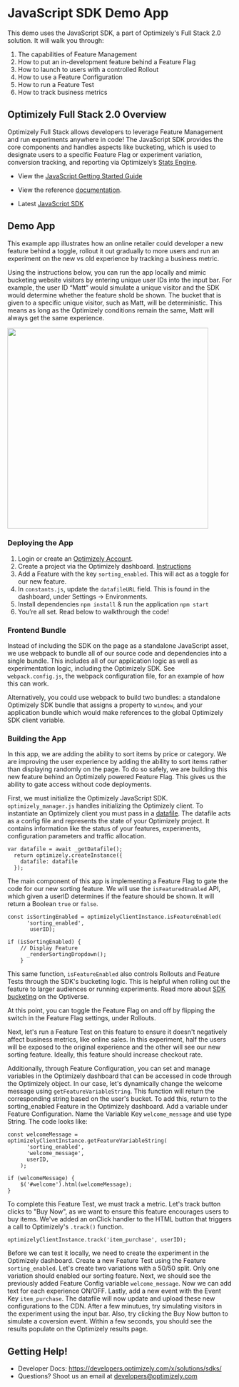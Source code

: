 # JavaScript SDK Demo App

This demo uses the JavaScript SDK, a part of Optimizely's Full Stack 2.0 solution. It will walk you through:

1. The capabilities of Feature Management
2. How to put an in-development feature behind a Feature Flag
3. How to launch to users with a controlled Rollout
4. How to use a Feature Configuration
5. How to run a Feature Test
6. How to track business metrics

## Optimizely Full Stack 2.0 Overview

Optimizely Full Stack allows developers to leverage Feature Management and run experiments anywhere in code! The JavaScript SDK provides the core components and handles aspects like bucketing, which is used to designate users to a specific Feature Flag or experiment variation, conversion tracking, and reporting via Optimizely’s [Stats Engine](https://www.optimizely.com/statistics/).

* View the [JavaScript Getting Started Guide](http://developers.optimizely.com/server/getting-started/index.html?language=python)

* View the reference [documentation](http://developers.optimizely.com/server/reference/index.html?language=javascript).

* Latest [JavaScript SDK](https://github.com/optimizely/javascript-sdk)

## Demo App

This example app illustrates how an online retailer could developer a new feature behind a toggle, rollout it out gradually to more users and run an experiment on the new vs old experience by tracking a business metric.

Using the instructions below, you can run the app locally and mimic bucketing website visitors by entering unique user IDs into the input bar. For example, the user ID “Matt” would simulate a unique visitor and the SDK would determine whether the feature shold be shown. The bucket that is given to a specific unique visitor, such as Matt, will be deterministic. This means as long as the Optimizely conditions remain the same, Matt will always get the same experience.
 
<img src="https://github.com/optimizely/javascript-sdk-demo-app/blob/master/src/images/screenshot.png" width="450">

### Deploying the App
1. Login or create an [Optimizely Account](https://app.optimizely.com/signin).
2. Create a project via the Optimizely dashboard. [Instructions](http://developers.optimizely.com/server/getting-started/index.html?language=javascript)
3. Add a Feature with the key `sorting_enabled`. This will act as a toggle for our new feature.
4. In `constants.js`, update the `datafileURL` field. This is found in the dashboard, under Settings -> Environments.
5. Install dependencies `npm install` & run the application `npm start`
6. You’re all set. Read below to walkthrough the code!

### Frontend Bundle

Instead of including the SDK on the page as a standalone JavaScript asset, we use webpack to bundle all of our source code and dependencies into a single bundle. This includes all of our application logic as well as experimentation logic, including the Optimizely SDK. See `webpack.config.js`, the webpack configuration file, for an example of how this can work.

Alternatively, you could use webpack to build two bundles: a standalone Optimizely SDK bundle that assigns a property to `window`, and your application bundle which would make references to the global Optimizely SDK client variable.

### Building the App

In this app, we are adding the ability to sort items by price or category. We are improving the user experience by adding the ability to sort items rather than displaying randomly on the page. To do so safely, we are building this new feature behind an Optimizely powered Feature Flag. This gives us the ability to gate access without code deployments.

First, we must initialize the Optimizely JavaScript SDK. `optimizely_manager.js` handles initializing the Optimizely client. To instantiate an Optimizely client you must pass in a [datafile](https://developers.optimizely.com/x/solutions/sdks/reference/?language=javascript#datafile). The datafile acts as a config file and represents the state of your Optimizely project. It contains information like the status of your features, experiments, configuration parameters and traffic allocation.

```
var datafile = await _getDatafile();
  return optimizely.createInstance({
    datafile: datafile
  });
```

The main component of this app is implementing a Feature Flag to gate the code for our new sorting feature. We will use the `isFeaturedEnabled` API, which given a userID determines if the feature should be shown. It will return a Boolean `true` or `false`.

```
const isSortingEnabled = optimizelyClientInstance.isFeatureEnabled(
      'sorting_enabled',
       userID);

if (isSortingEnabled) {
    // Display Feature
      _renderSortingDropdown();
    }
```

This same function, `isFeatureEnabled` also controls Rollouts and Feature Tests through the SDK's bucketing logic. This is helpful when rolling out the feature to larger audiences or running experiments. Read more about [SDK bucketing](https://help.optimizely.com/Build_Campaigns_and_Experiments/How_bucketing_works_in_Optimizely's_Full_Stack_SDKs) on the Optiverse.

At this point, you can toggle the Feature Flag on and off by flipping the switch in the Feature Flag settings, under Rollouts. 

Next, let's run a Feature Test on this feature to ensure it doesn't negatively affect business metrics, like online sales. In this experiment, half the users will be exposed to the original experience and the other will see our new sorting feature. Ideally, this feature should increase checkout rate. 

Additionally, through Feature Configuration, you can set and manage variables in the Optimizely dashboard that can be accessed in code through the Optimizely object. In our case, let's dynamically change the welcome message using `getFeatureVariableString`. This function will return the corresponding string based on the user's bucket. To add this, return to the sorting_enabled Feature in the Optimizely dashboard. Add a variable under Feature Configuration. Name the Variable Key `welcome_message` and use type String. The code looks like:

```
const welcomeMessage = optimizelyClientInstance.getFeatureVariableString(
      'sorting_enabled',
      'welcome_message',
      userID,
    );

if (welcomeMessage) {
    $('#welcome').html(welcomeMessage);
}

```

To complete this Feature Test, we must track a metric. Let's track button clicks to "Buy Now", as we want to ensure this feature encourages users to buy items. We've added an onClick handler to the HTML button that triggers a call to Optimizely's `.track()` function. 

`optimizelyClientInstance.track('item_purchase', userID);`

Before we can test it locally, we need to create the experiment in the Optimizely dashboard. Create a new Feature Test using the Feature `sorting_enabled`. Let's create two variations with a 50/50 split. Only one variation should enabled our sorting feature. Next, we should see the previously added Feature Config variable `welcome_message`. Now we can add text for each experience ON/OFF. Lastly, add a new event with the Event Key `item_purchase`. The datafile will now update and upload these new configurations to the CDN. After a few minutues, try simulating visitors in the experiment using the input bar. Also, try clicking the Buy Now button to simulate a coversion event. Within a few seconds, you should see the results populate on the Optimizely results page.


## Getting Help! 

* Developer Docs: https://developers.optimizely.com/x/solutions/sdks/
* Questions? Shoot us an email at developers@optimizely.com
